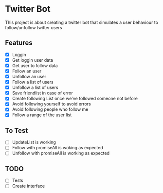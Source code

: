 # Twitter Bot

This project is about creating a twitter bot that simulates a user behaviour to follow/unfollow twitter users

## Features
- [x] Loggin
- [x] Get loggin user data
- [x] Get user to follow data
- [x] Follow an user
- [x] Unfollow an user
- [x] Follow a list of users
- [x] Unfollow a list of users
- [x] Save friendlist in case of error
- [x] Create following List once we've followed someone not before
- [x] Avoid following yourself to avoid errors
- [x] Avoid following people who follow me
- [x] Follow a range of the user list

## To Test
- [ ] UpdateList is working
- [ ] Follow with promiseAll is woking as expected
- [ ] Unfollow with promiseAll is working as expected

## TODO
- [ ] Tests
- [ ] Create interface